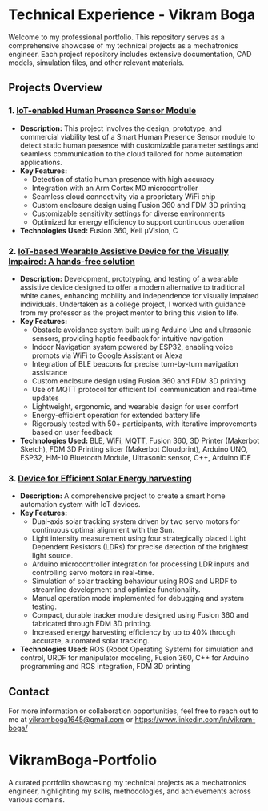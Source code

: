# Technical Experience - Vikram Boga

Welcome to my professional portfolio. This repository serves as a comprehensive showcase of my technical projects as a mechatronics engineer. Each project repository includes extensive documentation, CAD models, simulation files, and other relevant materials.

## Projects Overview

### 1. [IoT-enabled Human Presence Sensor Module](./1)
- **Description:** This project involves the design, prototype, and commercial viability test of a Smart Human Presence Sensor module to detect static human presence with customizable parameter settings and seamless communication to the cloud tailored for home automation applications.
- **Key Features:**
  - Detection of static human presence with high accuracy
  - Integration with an Arm Cortex M0 microcontroller
  - Seamless cloud connectivity via a proprietary WiFi chip
  - Custom enclosure design using Fusion 360 and FDM 3D printing
  - Customizable sensitivity settings for diverse environments
  - Optimized for energy efficiency to support continuous operation
- **Technologies Used:** Fusion 360, Keil µVision, C

### 2. [IoT-based Wearable Assistive Device for the Visually Impaired: A hands-free solution](./2)
- **Description:** Development, prototyping, and testing of a wearable assistive device designed to offer a modern alternative to traditional white canes, enhancing mobility and independence for visually impaired individuals. Undertaken as a college project, I worked with guidance from my professor as the project mentor to bring this vision to life.
- **Key Features:**
  - Obstacle avoidance system built using Arduino Uno and ultrasonic sensors, providing haptic feedback for intuitive navigation
  - Indoor Navigation system powered by ESP32, enabling voice prompts via WiFi to Google Assistant or Alexa
  - Integration of BLE beacons for precise turn-by-turn navigation assistance
  - Custom enclosure design using Fusion 360 and FDM 3D printing
  - Use of MQTT protocol for efficient IoT communication and real-time updates
  - Lightweight, ergonomic, and wearable design for user comfort
  - Energy-efficient operation for extended battery life
  - Rigorously tested with 50+ participants, with iterative improvements based on user feedback
- **Technologies Used:** BLE, WiFi, MQTT, Fusion 360, 3D Printer (Makerbot Sketch), FDM 3D Printing slicer (Makerbot Cloudprint), Arduino UNO, ESP32, HM-10 Bluetooth Module, Ultrasonic sensor, C++, Arduino IDE

### 3. [Device for Efficient Solar Energy harvesting](./3)
- **Description:** A comprehensive project to create a smart home automation system with IoT devices.
- **Key Features:**
  - Dual-axis solar tracking system driven by two servo motors for continuous optimal alignment with the Sun.
  - Light intensity measurement using four strategically placed Light Dependent Resistors (LDRs) for precise detection of the brightest light source.
  - Arduino microcontroller integration for processing LDR inputs and controlling servo motors in real-time.
  - Simulation of solar tracking behaviour using ROS and URDF to streamline development and optimize functionality.
  - Manual operation mode implemented for debugging and system testing.
  - Compact, durable tracker module designed using Fusion 360 and fabricated through FDM 3D printing.
  - Increased energy harvesting efficiency by up to 40% through accurate, automated solar tracking.
- **Technologies Used:** ROS (Robot Operating System) for simulation and control, URDF for manipulator modeling, Fusion 360, C++ for Arduino programming and ROS integration, FDM 3D printing


## Contact

For more information or collaboration opportunities, feel free to reach out to me at vikramboga1645@gmail.com or https://www.linkedin.com/in/vikram-boga/

# VikramBoga-Portfolio
A curated portfolio showcasing my technical projects as a mechatronics engineer, highlighting my skills, methodologies, and achievements across various domains.
